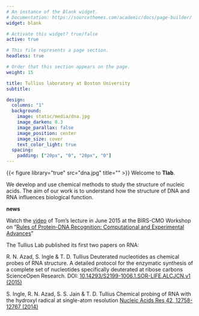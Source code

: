 ```yaml
---
# An instance of the Blank widget.
# Documentation: https://sourcethemes.com/academic/docs/page-builder/
widget: blank

# Activate this widget? true/false
active: true

# This file represents a page section.
headless: true

# Order that this section appears on the page.
weight: 15

title: Tullius laboratory at Boston University
subtitle:

design:
  columns: "1"
  background:
    image: static/media/dna.jpg
    image_darken: 0.3
    image_parallax: false
    image_position: center
    image_size: cover
    text_color_light: true
  spacing:
    padding: ["20px", "0", "20px", "0"]
---
```

{{< figure library="true" src="dna.jpg" title="" >}}
Welcome to **Tlab**.

We develop and use chemical methods to study the structure of nucleic acids.
The aim of our work is to understand how the structure of DNA and RNA influences biological function.

**news**

Watch the [video](http://www.birs.ca/events/2015/5-day-workshops/15w5167/videos/watch/201506221730-Tullius.html) of Tom’s lecture in June 2015 at the BIRS-CMO Workshop on “[Rules of Protein-DNA Recognition: Computational and Experimental Advances](http://www.birs.ca/events/2015/5-day-workshops/15w5167)”


The Tullius Lab published its first two papers on RNA:

R. N. Azad, S. Ingle & T. D. Tullius
Deuterated nucleotides as chemical probes of RNA structure. A detailed protocol for the enzymatic synthesis of a complete set of nucleotides specifically deuterated at ribose carbons
ScienceOpen Research. DOI: [10.14293/S2199-1006.1.SOR-LIFE.ALCJCN.v1 (2015)](https://www.scienceopen.com/document?vid=eb44f1b0-c408-4336-a2c0-aed203250898)

S. Ingle, R. N. Azad, S. S. Jain & T. D. Tullius
Chemical probing of RNA with the hydroxyl radical at single-atom resolution
[Nucleic Acids Res 42, 12758-12767 (2014)](https://academic.oup.com/nar/article/42/20/12758/2903102)
